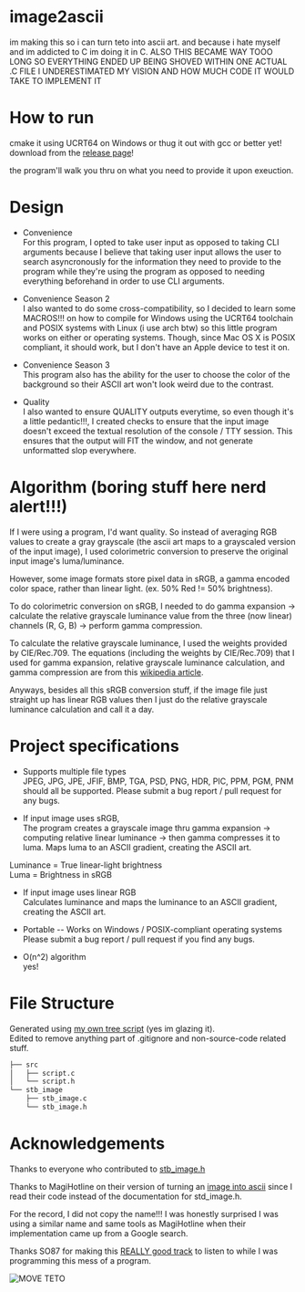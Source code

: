 # image2ascii

im making this so i can turn teto into ascii art. and because i hate myself and im addicted to C im doing it in C. ALSO THIS BECAME WAY TOOO LONG SO EVERYTHING ENDED UP BEING SHOVED WITHIN ONE ACTUAL .C FILE I UNDERESTIMATED MY VISION AND HOW MUCH CODE IT WOULD TAKE TO IMPLEMENT IT

# How to run

cmake it using UCRT64 on Windows or thug it out with gcc 
or better yet! download from the [release page](https://github.com/cnnacat/image2ascii/releases)!

the program'll walk you thru on what you need to provide it upon exeuction.

# Design

- Convenience  
For this program, I opted to take user input as opposed to taking CLI arguments because I believe that taking user input allows the user to search asyncronously for the information they need to provide to the program while they're using the program as opposed to needing everything beforehand in order to use CLI arguments. 

- Convenience Season 2  
I also wanted to do some cross-compatibility, so I decided to learn some MACROS!!! on how to compile for Windows using the UCRT64 toolchain and POSIX systems with Linux (i use arch btw) so this little program works on either or operating systems. Though, since Mac OS X is POSIX compliant, it should work, but I don't have an Apple device to test it on. 

- Convenience Season 3  
This program also has the ability for the user to choose the color of the background so their ASCII art won't look weird due to the contrast.

- Quality  
I also wanted to ensure QUALITY outputs everytime, so even though it's a little pedantic!!!, I created checks to ensure that the input image doesn't exceed the textual resolution of the console / TTY session. This ensures that the output will FIT the window, and not generate unformatted slop everywhere.


# Algorithm (boring stuff here nerd alert!!!)  
If I were using a program, I'd want quality. So instead of averaging RGB values to create a gray grayscale (the ascii art maps to a grayscaled version of the input image), I used colorimetric conversion to preserve the original input image's luma/luminance.   

However, some image formats store pixel data in sRGB, a gamma encoded color space, rather than linear light. (ex. 50% Red != 50% brightness).  

To do colorimetric conversion on sRGB, I needed to do gamma expansion -> calculate the relative grayscale luminance value from the three (now linear) channels (R, G, B) -> perform gamma compression.  

To calculate the relative grayscale luminance, I used the weights provided by CIE/Rec.709. The equations (including the weights by CIE/Rec.709) that I used for gamma expansion, relative grayscale luminance calculation, and gamma compression are from this [wikipedia article](https://en.wikipedia.org/wiki/Grayscale#Colorimetric_(perceptual_luminance-preserving)_conversion_to_grayscale).    


Anyways, besides all this sRGB conversion stuff, if the image file just straight up has linear RGB values then I just do the relative grayscale luminance calculation and call it a day.  


# Project specifications
- Supports multiple file types  
JPEG, JPG, JPE, JFIF, BMP, TGA, PSD, PNG, HDR, PIC, PPM, PGM, PNM should all be supported. Please submit a bug report / pull request for any bugs.  

- If input image uses sRGB,  
The program creates a grayscale image thru gamma expansion -> computing relative linear luminance -> then gamma compresses it to luma. 
Maps luma to an ASCII gradient, creating the ASCII art.  

Luminance = True linear-light brightness  
Luma      = Brightness in sRGB  

- If input image uses linear RGB  
Calculates luminance and maps the luminance to an ASCII gradient, creating the ASCII art.

- Portable -- Works on Windows / POSIX-compliant operating systems  
Please submit a bug report / pull request if you find any bugs.  

- O(n^2) algorithm   
yes!  



# File Structure

Generated using [my own tree script](https://github.com/cnnacat/win-tree) (yes im glazing it).  
Edited to remove anything part of .gitignore and non-source-code related stuff.
```bash
├── src
│   ├── script.c
│   └── script.h
└── stb_image
    ├── stb_image.c
    └── stb_image.h
```


# Acknowledgements

Thanks to everyone who contributed to [stb_image.h](https://github.com/nothings/stb/blob/master/stb_image.h)  


Thanks to MagiHotline on their version of turning an [image into ascii](https://github.com/MagiHotline/IMGtoASCII) since I read their code instead of the documentation for std_image.h.

For the record, I did not copy the name!!! I was honestly surprised I was using a similar name and same tools as MagiHotline when their implementation came up from a Google search.


Thanks SO87 for making this [REALLY good track](https://open.spotify.com/track/20tiIBe8xyNqovriJi6nH2?si=88eeeb009bc142c9) to listen to while I was programming this mess of a program.  


![MOVE TETO](https://kasanetetoplush.com/wp-content/uploads/2025/02/Kasane-Teto-Plush-4.png)

